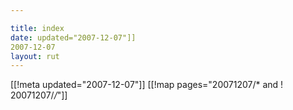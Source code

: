 ```yaml
---

title: index
date: updated="2007-12-07"]]
2007-12-07
layout: rut
---
```


[[!meta updated="2007-12-07"]]
[[!map pages="20071207/* and ! 20071207/*/*"]]
